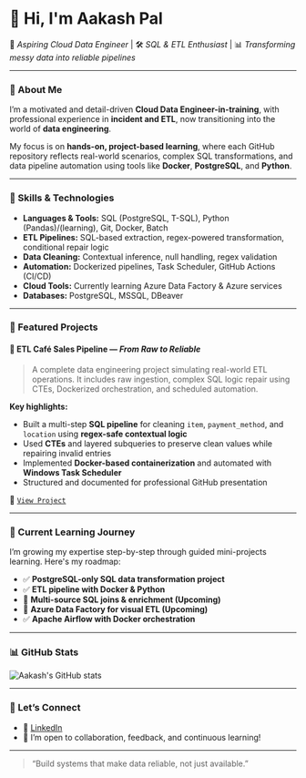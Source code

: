 # 👋 Hi, I'm Aakash Pal

🎯 *Aspiring Cloud Data Engineer* | 🛠️ *SQL & ETL Enthusiast* | 📊 *Transforming messy data into reliable pipelines*

---

### 🚀 About Me

I’m a motivated and detail-driven **Cloud Data Engineer-in-training**, with professional experience in **incident and ETL**, now transitioning into the world of **data engineering**.

My focus is on **hands-on, project-based learning**, where each GitHub repository reflects real-world scenarios, complex SQL transformations, and data pipeline automation using tools like **Docker**, **PostgreSQL**, and **Python**.

---

### 🔧 Skills & Technologies

- **Languages & Tools:** SQL (PostgreSQL, T-SQL), Python (Pandas)/(learning), Git, Docker, Batch
- **ETL Pipelines:** SQL-based extraction, regex-powered transformation, conditional repair logic
- **Data Cleaning:** Contextual inference, null handling, regex validation
- **Automation:** Dockerized pipelines, Task Scheduler, GitHub Actions (CI/CD)
- **Cloud Tools:** Currently learning Azure Data Factory & Azure services
- **Databases:** PostgreSQL, MSSQL, DBeaver

---

### 📂 Featured Projects

#### 🧼 ETL Café Sales Pipeline — *From Raw to Reliable*
> A complete data engineering project simulating real-world ETL operations. It includes raw ingestion, complex SQL logic repair using CTEs, Dockerized orchestration, and scheduled automation.

**Key highlights:**
- Built a multi-step **SQL pipeline** for cleaning `item`, `payment_method`, and `location` using **regex-safe contextual logic**
- Used **CTEs** and layered subqueries to preserve clean values while repairing invalid entries
- Implemented **Docker-based containerization** and automated with **Windows Task Scheduler**
- Structured and documented for professional GitHub presentation

🔗 [`View Project`](https://github.com/Aakash-pal/etl-cafe-sales)

---

### 📘 Current Learning Journey

I’m growing my expertise step-by-step through guided mini-projects learning. Here's my roadmap:

- ✅ **PostgreSQL-only SQL data transformation project**
- ✅ **ETL pipeline with Docker & Python**
- 🔄 **Multi-source SQL joins & enrichment (Upcoming)**
- 🔄 **Azure Data Factory for visual ETL (Upcoming)**
- ✅ **Apache Airflow with Docker orchestration**

---

### 📊 GitHub Stats

![Aakash's GitHub stats](https://github-readme-stats.vercel.app/api?username=Aakash-Pal&show_icons=true&theme=default)

---

### 💬 Let’s Connect

- 💼 [LinkedIn](https://linkedin.com/in/AakashPal)
- 🧠 I’m open to collaboration, feedback, and continuous learning!

---

> “Build systems that make data reliable, not just available.”

